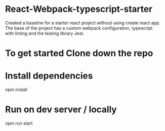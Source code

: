 # React-Webpack-typescript-starter

Created a baseline for a starter react project without using create react app.
The base of the project has a custom webpack configuration, typescript with linting and the testing library Jest.

# To get started Clone down the repo

# Install dependencies
npm install

# Run on dev server / locally
npm run start

